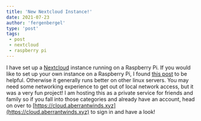 ```yaml
---
title: 'New Nextcloud Instance!'
date: 2021-07-23
author: 'fergenbergel'
type: 'post'
tags: 
 - post
 - nextcloud
 - raspberry pi
---
```


I have set up a [Nextcloud](https://nextcloud.com) instance running on a Raspberry Pi. If you would like to set up your own instance on a Raspberry Pi, I found [this post](https://www.makeuseof.com/raspberry-pi-nextcloud/amp/) to be helpful. Otherwise it generally runs better on other linux servers. You may need some networking experience to get out of local network access, but it was a very fun project! I am hosting this as a private service for friends and family so if you fall into those categories and already have an account, head on over to [https://cloud.aberrantwinds.xyz](https://cloud.aberrantwinds.xyz) to sign in and have a look!